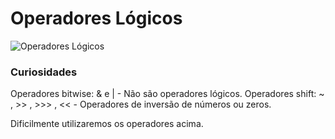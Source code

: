 # Operadores Lógicos

![Operadores Lógicos](https://wiki.ifsc.edu.br/mediawiki/index.php/Arquivo:TabOpsmatem.png)


### Curiosidades

Operadores bitwise: & e | - Não são operadores lógicos.
Operadores shift: ~ , >> , >>> , << - Operadores de inversão de números ou zeros. 

Dificilmente utilizaremos os operadores acima. 